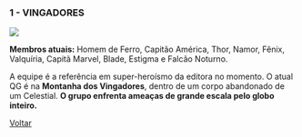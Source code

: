 ### 1 - VINGADORES

![](https://eb6f93.a2cdn1.secureserver.net/wp-content/uploads/2022/04/todas-equipes-marvel-250422-7.jpg)


**Membros atuais:** Homem de Ferro, Capitão América, Thor, Namor, Fênix, Valquíria, Capitã Marvel, Blade, Estigma e Falcão Noturno.

A equipe é a referência em super-heroísmo da editora no momento. O atual QG é na **Montanha dos Vingadores**, dentro de um corpo abandonado de um Celestial. **O grupo enfrenta ameaças de grande escala pelo globo inteiro.**


[Voltar](https://github.com/MariiCosta/SUPER_EQUIPES/blob/main/0.SUPER_EQUIPES.md)

